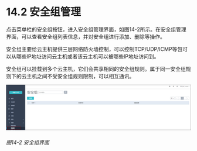 # 14.2 安全组管理

点击菜单栏的安全组按钮，进入安全组管理界面，如图14-2所示。在安全组管理界面，可以查看安全组列表信息，并对安全组进行添加、删除等操作。

安全组主要给云主机提供三层网络防火墙控制，可以控制TCP/UDP/ICMP等包可以从哪些IP地址访问云主机或者该云主机可以被哪些IP地址访问到。

安全组可以挂载到多个云主机，它们会共享相同的安全组规则。属于同一安全组规则下的云主机之间不受安全组规则限制，可以相互通讯。

![png](../images/14-2.png "图14-2  安全组界面")
###### 图14-2  安全组界面
